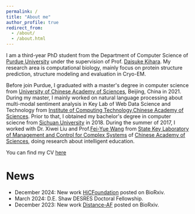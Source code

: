 ```yaml
---
permalink: /
title: "About me"
author_profile: true
redirect_from: 
  - /about/
  - /about.html
---
```


I am a third-year PhD student from the Department of Computer Science of [Purdue University](https://www.purdue.edu/) under the supervision of Prof. [Daisuke Kihara](https://kiharalab.org/). My research area is computational biology, mainly focus on protein structure prediction, structure modeling and evaluation in Cryo-EM.

Before join Purdue, I graduated with a master's degree in computer science from [University of Chinese Academy of Sciences](https://english.ucas.ac.cn/), Beijing, China in 2021. During my master, I mainly worked on natural language processing about multi-modal sentiment analysis in Key Lab of Web Data Science and Technology from [Institute of Computing Technology,Chinese Academy of Sciences](http://english.ict.cas.cn/). Prior to that, I obtained my bachelor's degree in computer sciecne from [Sichuan University](https://en.scu.edu.cn/) in 2018. During the summer of 2017, I worked with Dr. Xiwei Liu and Prof.[Fei-Yue Wang](http://people.ucas.ac.cn/~wangfeiyue?language=en) from [State Key Laboratory of Management and Control for Complex Systems](http://www.compsys.ia.ac.cn/EN/index.html) of [Chinese Academy of Sciences](https://english.cas.cn/), doing research about intelligent education.

You can find my CV [here](../assets/Yuanyuan_CV_2025-02-18_v2.pdf)

News
======
 - December 2024: New work [HiCFoundation](https://www.biorxiv.org/content/10.1101/2024.12.16.628821v1.full) posted on BioRxiv.
 - March 2024: D.E. Shaw DESRES Doctoral Fellowship.
 - December 2023: New work [Distance-AF](https://www.biorxiv.org/content/10.1101/2023.12.01.569498v1) posted on BioRxiv.
